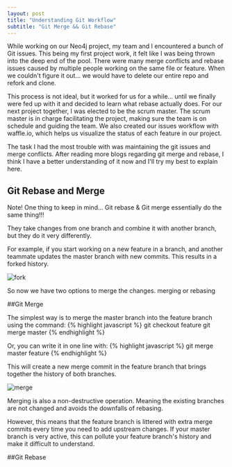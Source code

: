 ```yaml
---
layout: post
title: "Understanding Git Workflow"
subtitle: "Git Merge && Git Rebase"
---
```


<p>While working on our Neo4j project, my team and I encountered a bunch of Git issues. This being my first project work, it felt like I was being thrown into the deep end of the pool. There were many merge conflicts and rebase issues caused by multiple people working on the same file or feature. When we couldn't figure it out... we would have to delete our entire repo and refork and clone.</p>

<p>This process is not ideal, but it worked for us for a while... until we finally were fed up with it and decided to learn what rebase actually does. For our next project together, I was elected to be the scrum master. The scrum master is in charge facilitating the project, making sure the team is on schedule and guiding the team. We also created our issues workflow with waffle.io, which helps us visualize the status of each feature in our project.</p>

<p>The task I had the most trouble with was maintaining the git issues and merge conflicts. After reading more blogs regarding git merge and rebase, I think I have a better understanding of it now and I'll try my best to explain here.</p>

## Git Rebase and Merge
<p>Note! One thing to keep in mind... Git rebase & Git merge essentially do the same thing!!!</p>

<p>They take changes from one branch and combine it with another branch, but they do it very differently.</p>

<p>For example, if you start working on a new feature in a branch, and another teammate updates the master branch with new commits. This results in a forked history.</p>

<img src="{{ site.baseurl }}/img/git-merge-01.jpg" alt="fork">

<p>So now we have two options to merge the changes. merging or rebasing</p>

##Git Merge
<p>The simplest way is to merge the master branch into the feature branch using the command:
{% highlight javascript %}
git checkout feature
git merge master
{% endhighlight %}

Or, you can write it in one line with:
{% highlight javascript %}
git merge master feature
{% endhighlight %}

This will create a new merge commit in the feature branch that brings together the history of both branches.</p>

<img src="{{ site.baseurl }}/img/git-merge-02.jpg" alt="merge">

<p>Merging is also a non-destructive operation. Meaning the existing branches are not changed and avoids the downfalls of rebasing.</p>

<p>However, this means that the feature branch is littered with extra merge commits every time you need to add upstream changes. If your master branch is very active, this can pollute your feature branch's history and make it difficult to understand.</p>

##Git Rebase
<p>

